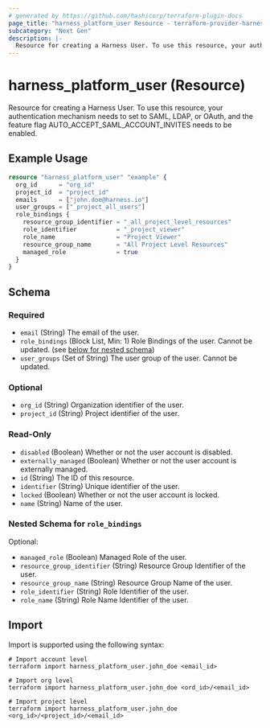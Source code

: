 ```yaml
---
# generated by https://github.com/hashicorp/terraform-plugin-docs
page_title: "harness_platform_user Resource - terraform-provider-harness"
subcategory: "Next Gen"
description: |-
  Resource for creating a Harness User. To use this resource, your authentication mechanism needs to set to SAML, LDAP, or OAuth, and the feature flag AUTOACCEPTSAMLACCOUNTINVITES needs to be enabled.
---
```


# harness_platform_user (Resource)

Resource for creating a Harness User. To use this resource, your authentication mechanism needs to set to SAML, LDAP, or OAuth, and the feature flag AUTO_ACCEPT_SAML_ACCOUNT_INVITES needs to be enabled.

## Example Usage

```terraform
resource "harness_platform_user" "example" {
  org_id      = "org_id"
  project_id  = "project_id"
  emails      = ["john.doe@harness.io"]
  user_groups = ["_project_all_users"]
  role_bindings {
    resource_group_identifier = "_all_project_level_resources"
    role_identifier           = "_project_viewer"
    role_name                 = "Project Viewer"
    resource_group_name       = "All Project Level Resources"
    managed_role              = true
  }
}
```

<!-- schema generated by tfplugindocs -->
## Schema

### Required

- `email` (String) The email of the user.
- `role_bindings` (Block List, Min: 1) Role Bindings of the user. Cannot be updated. (see [below for nested schema](#nestedblock--role_bindings))
- `user_groups` (Set of String) The user group of the user. Cannot be updated.

### Optional

- `org_id` (String) Organization identifier of the user.
- `project_id` (String) Project identifier of the user.

### Read-Only

- `disabled` (Boolean) Whether or not the user account is disabled.
- `externally_managed` (Boolean) Whether or not the user account is externally managed.
- `id` (String) The ID of this resource.
- `identifier` (String) Unique identifier of the user.
- `locked` (Boolean) Whether or not the user account is locked.
- `name` (String) Name of the user.

<a id="nestedblock--role_bindings"></a>
### Nested Schema for `role_bindings`

Optional:

- `managed_role` (Boolean) Managed Role of the user.
- `resource_group_identifier` (String) Resource Group Identifier of the user.
- `resource_group_name` (String) Resource Group Name of the user.
- `role_identifier` (String) Role Identifier of the user.
- `role_name` (String) Role Name Identifier of the user.

## Import

Import is supported using the following syntax:

```shell
# Import account level
terraform import harness_platform_user.john_doe <email_id>

# Import org level 
terraform import harness_platform_user.john_doe <ord_id>/<email_id>

# Import project level
terraform import harness_platform_user.john_doe <org_id>/<project_id>/<email_id>
```

